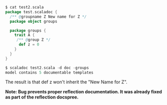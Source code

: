 ```scala
$ cat test2.scala
package test.scaladoc {
  /** @groupname Z New name for Z */
  package object groups

  package groups {
    trait A {
     /** @group Z */
      def z = 0
    }
  }
}

$ scaladoc test2.scala -d doc -groups
model contains 5 documentable templates
```

The result is that def z won't inherit the "New Name for Z".

**Note: Bug prevents proper reflection documentation. It was already fixed as part of the reflection docspree.**
